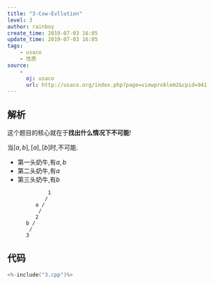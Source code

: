 ```yaml
---
title: "3-Cow-Evllution"
level: 3
author: rainboy
create_time: 2019-07-03 16:05
update_time: 2019-07-03 16:05
tags:
    - usaco
    - 性质
source:
    - 
      oj: usaco
      url: http://usaco.org/index.php?page=viewproblem2&cpid=941
---
```


## 解析


这个题目的核心就在于**找出什么情况下不可能**!

当$[a,b],[a],[b]$时,不可能.

 - 第一头奶牛,有$a,b$
 - 第二头奶牛,有$a$
 - 第三头奶牛,有$b$

```plaintext
             1
            /
         a /
          / 
         2 
      b /
       / 
      3 
```





## 代码

```c
<%-include("3.cpp")%>
```

